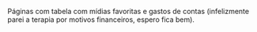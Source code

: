 Páginas com tabela com mídias favoritas e gastos de contas (infelizmente parei a terapia por motivos financeiros, espero fica bem).